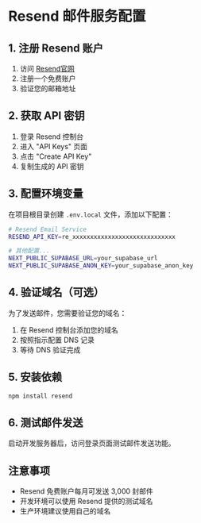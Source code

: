 # Resend 邮件服务配置

## 1. 注册 Resend 账户

1. 访问 [Resend官网](https://resend.com)
2. 注册一个免费账户
3. 验证您的邮箱地址

## 2. 获取 API 密钥

1. 登录 Resend 控制台
2. 进入 "API Keys" 页面
3. 点击 "Create API Key"
4. 复制生成的 API 密钥

## 3. 配置环境变量

在项目根目录创建 `.env.local` 文件，添加以下配置：

```bash
# Resend Email Service
RESEND_API_KEY=re_xxxxxxxxxxxxxxxxxxxxxxxxxxxxx

# 其他配置...
NEXT_PUBLIC_SUPABASE_URL=your_supabase_url
NEXT_PUBLIC_SUPABASE_ANON_KEY=your_supabase_anon_key
```

## 4. 验证域名（可选）

为了发送邮件，您需要验证您的域名：

1. 在 Resend 控制台添加您的域名
2. 按照指示配置 DNS 记录
3. 等待 DNS 验证完成

## 5. 安装依赖

```bash
npm install resend
```

## 6. 测试邮件发送

启动开发服务器后，访问登录页面测试邮件发送功能。

## 注意事项

- Resend 免费账户每月可发送 3,000 封邮件
- 开发环境可以使用 Resend 提供的测试域名
- 生产环境建议使用自己的域名
